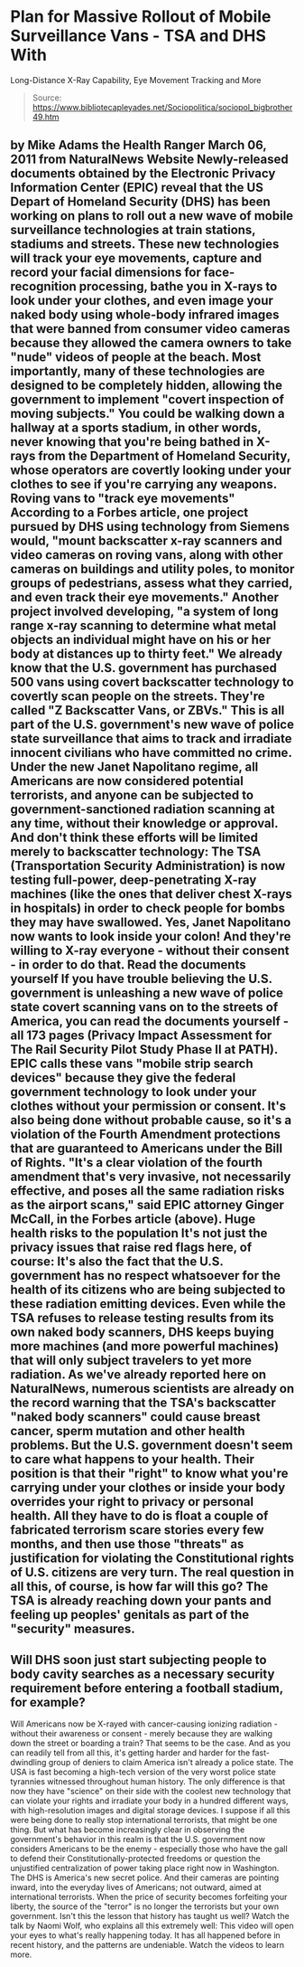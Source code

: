 # Plan for Massive Rollout of Mobile Surveillance Vans - TSA and DHS With 
Long-Distance X-Ray Capability, Eye Movement Tracking and More

> Source: https://www.bibliotecapleyades.net/Sociopolitica/sociopol_bigbrother49.htm

by Mike Adams
the Health Ranger
March 06, 2011
from
NaturalNews Website
Newly-released documents obtained by the Electronic Privacy Information
Center (EPIC)
reveal that the US Depart of Homeland Security (DHS)
has been working on plans to roll out a new wave of mobile surveillance
technologies at train stations, stadiums and streets.
These new technologies will track your eye
movements, capture and record your facial dimensions for face-recognition
processing, bathe you in X-rays to look under your clothes, and even image
your naked body using whole-body infrared images that were banned from
consumer video cameras because they allowed the camera owners to take "nude"
videos of people at the beach.
Most importantly, many of these technologies are designed to be completely
hidden, allowing the government to implement "covert inspection of moving
subjects."
You could be walking down a hallway at a sports stadium, in other
words, never knowing that you're being bathed in X-rays from the Department
of Homeland Security, whose operators are covertly looking under your
clothes to see if you're carrying any weapons.
Roving vans to "track
eye movements"
According to a
Forbes article,
one project pursued by DHS using technology from Siemens would,
"mount
backscatter x-ray scanners and video cameras on roving vans, along with
other cameras on buildings and utility poles, to monitor groups of
pedestrians, assess what they carried, and even track their eye movements."
Another project involved developing,
"a system of long range x-ray scanning
to determine what metal objects an individual might have on his or her body
at distances up to thirty feet."
We already know that the U.S. government has purchased 500 vans using covert
backscatter technology to
covertly scan people on the streets.
They're called "Z Backscatter Vans, or ZBVs."
This is all part of the U.S. government's new wave of police state
surveillance that aims to track and irradiate innocent civilians who have
committed no crime. Under the new Janet Napolitano regime, all Americans are
now considered potential terrorists, and anyone can be subjected to
government-sanctioned radiation scanning at any time, without their
knowledge or approval.
And don't think these efforts will be limited merely to backscatter
technology:
The TSA (Transportation Security
Administration) is now testing full-power,
deep-penetrating X-ray machines (like the ones that deliver chest X-rays in
hospitals) in order to check people for bombs they may have swallowed.
Yes,
Janet Napolitano now wants to look inside your colon! And they're willing to
X-ray everyone - without their consent - in order to do that.
Read the documents
yourself
If you have trouble believing the U.S. government is unleashing a new wave
of police state covert scanning vans on to the streets of America, you can
read the documents yourself - all 173 pages (Privacy
Impact Assessment for The Rail Security Pilot Study Phase II at PATH).
EPIC calls these vans "mobile strip search devices" because they give the
federal government technology to look under your clothes without your
permission or consent.
It's also being done without probable cause, so it's
a violation of the Fourth Amendment protections that are guaranteed to
Americans under the Bill of Rights.
"It's a clear violation of the fourth amendment that's very invasive, not
necessarily effective, and poses all the same radiation risks as the airport
scans," said EPIC attorney Ginger McCall, in the Forbes article (above).
Huge health risks to
the population
It's not just the privacy issues that raise red flags here, of course: It's
also the fact that the U.S. government has no respect whatsoever for the
health of its citizens who are being subjected to these radiation emitting
devices.
Even while the TSA refuses to release testing results from its own
naked body scanners, DHS keeps buying more machines (and more powerful
machines) that will only subject travelers to yet more radiation.
As we've already reported here on NaturalNews, numerous scientists are
already on the record warning that the TSA's backscatter "naked body
scanners"
could cause breast cancer, sperm mutation
and other health problems.
But the U.S. government doesn't seem to care what happens to your health.
Their position is that their "right" to know what you're carrying under your
clothes or inside your body overrides your right to privacy or personal
health. All they have to do is float a couple of fabricated terrorism scare
stories every few months, and then use those "threats" as justification for
violating the Constitutional rights of U.S. citizens are very turn.
The real question in all this, of course, is how far will this go?
The TSA
is already reaching down your pants and feeling up peoples' genitals as part
of the "security" measures.
-
Will DHS soon just start subjecting people to
body cavity searches as a necessary security requirement before entering a
football stadium, for example?
-
Will Americans now be X-rayed with
cancer-causing ionizing radiation - without their awareness or consent -
merely because they are walking down the street or boarding a train?
That seems to be the case.
And as you can readily tell from all this, it's
getting harder and harder for the fast-dwindling group of deniers to claim
America isn't already a police state.
The USA is fast becoming a high-tech
version of the very worst police state tyrannies witnessed throughout human
history. The only difference is that now they have "science" on their side
with the coolest new technology that can violate your rights and irradiate
your body in a hundred different ways, with high-resolution images and
digital storage devices.
I suppose if all this were being done to really stop international
terrorists, that might be one thing.
But what has become increasingly clear
in observing the government's behavior in this realm is that the U.S.
government now considers Americans to be the enemy - especially those who
have the gall to defend their Constitutionally-protected freedoms or
question the unjustified centralization of power taking place right now in
Washington.
The DHS is America's new secret police. And their cameras are pointing
inward, into the everyday lives of Americans; not outward, aimed at
international terrorists.
When the price of security becomes forfeiting your liberty, the source of
the "terror" is no longer the terrorists but your own government. Isn't this
the lesson that history has taught us well?
Watch the talk by Naomi Wolf, who explains all this extremely well:
This video will open your eyes to what's really happening today. It has all
happened before in recent history, and the patterns are undeniable.
Watch
the videos to learn more.
